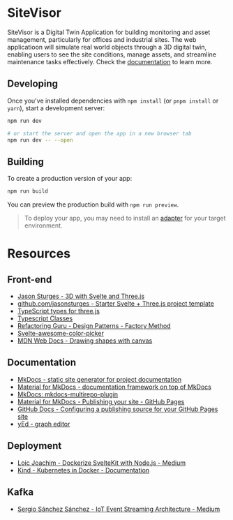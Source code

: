 # SiteVisor
SiteVisor is a Digital Twin Application for building monitoring and asset management, particularly for offices and industrial sites. The web applicatioon will simulate real world objects through a 3D digital twin, enabling users to see the site conditions, manage assets, and streamline maintenance tasks effectively.
Check the [documentation](https://grzpiotrowski.github.io/sitevisor/) to learn more.

## Developing

Once you've installed dependencies with `npm install` (or `pnpm install` or `yarn`), start a development server:

```bash
npm run dev

# or start the server and open the app in a new browser tab
npm run dev -- --open
```

## Building

To create a production version of your app:

```bash
npm run build
```

You can preview the production build with `npm run preview`.

> To deploy your app, you may need to install an [adapter](https://kit.svelte.dev/docs/adapters) for your target environment.

# Resources

## Front-end
- [Jason Sturges - 3D with Svelte and Three.js](https://javascript.plainenglish.io/3d-with-svelte-and-three-js-f4366f342f9f)
- [github.com/jasonsturges - Starter Svelte + Three.js project template](https://github.com/jasonsturges/threejs-sveltekit/tree/main)
- [TypeScript types for three.js](https://github.com/three-types/three-ts-types)
- [Typescript Classes](https://www.typescriptlang.org/docs/handbook/2/classes.html)
- [Refactoring Guru - Design Patterns - Factory Method](https://refactoring.guru/design-patterns/factory-method)
- [Svelte-awesome-color-picker](https://svelte-awesome-color-picker.vercel.app/)
- [MDN Web Docs - Drawing shapes with canvas](https://developer.mozilla.org/en-US/docs/Web/API/Canvas_API/Tutorial/Drawing_shapes)

## Documentation
- [MkDocs - static site generator for project documentation](https://www.mkdocs.org/)
- [Material for MkDocs - documentation framework on top of MkDocs](https://squidfunk.github.io/mkdocs-material/)
- [MkDocs: mkdocs-multirepo-plugin](https://github.com/jdoiro3/mkdocs-multirepo-plugin)
- [Material for MkDocs - Publishing your site - GitHub Pages](https://squidfunk.github.io/mkdocs-material/publishing-your-site/#with-github-actions)
- [GitHub Docs - Configuring a publishing source for your GitHub Pages site](https://docs.github.com/en/pages/getting-started-with-github-pages/configuring-a-publishing-source-for-your-github-pages-site)
- [yEd - graph editor](https://www.yworks.com/products/yed)

## Deployment
- [Loic Joachim - Dockerize SvelteKit with Node.js - Medium](https://medium.com/@loic.joachim/dockerize-sveltekit-with-node-adapter-62c5dc6fc15a)
- [Kind - Kubernetes in Docker - Documentation](https://kind.sigs.k8s.io/)

## Kafka
- [Sergio Sánchez Sánchez - IoT Event Streaming Architecture - Medium](https://sanchezsanchezsergio418.medium.com/iot-event-streaming-architecture-fb790c634c2f)
